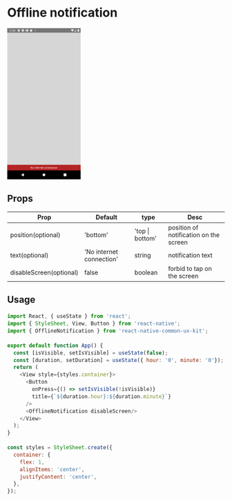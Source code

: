 # Offline notification

<img src="./screenshot.png" height="350" >

## Props

| Prop                        | Default | type     | Desc                                                                                                               |
| --------------------------- | ------- | -------- | ------------------------------------------------------------------------------------------------------------------ |
| position(optional) |  'bottom'  | 'top \| bottom' | position of notification on the screen  |
| text(optional) | 'No internet connection' | string  | notification text |
| disableScreen(optional) | false | boolean | forbid to tap on the screen

## Usage

```javascript
import React, { useState } from 'react';
import { StyleSheet, View, Button } from 'react-native';
import { OfflineNotification } from 'react-native-common-ux-kit';

export default function App() {
  const [isVisible, setIsVisible] = useState(false);
  const [duration, setDuration] = useState({ hour: '0', minute: '0'});
  return (
    <View style={styles.container}>
      <Button
        onPress={() => setIsVisible(!isVisible)}
        title={`${duration.hour}:${duration.minute}`}
      />
      <OfflineNotification disableScreen/>
    </View>
  );
}

const styles = StyleSheet.create({
  container: {
    flex: 1,
    alignItems: 'center',
    justifyContent: 'center',
  },
});
```